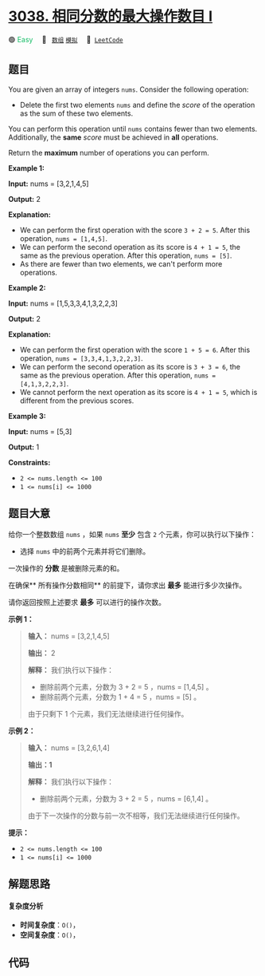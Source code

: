 # [3038. 相同分数的最大操作数目 I](https://leetcode.com/problems/maximum-number-of-operations-with-the-same-score-i)

🟢 <font color=#15bd66>Easy</font>&emsp; 🔖&ensp; [`数组`](/outline/tag/array.md) [`模拟`](/outline/tag/simulation.md)&emsp; 🔗&ensp;[`LeetCode`](https://leetcode.com/problems/maximum-number-of-operations-with-the-same-score-i)

## 题目

You are given an array of integers `nums`. Consider the following operation:

  * Delete the first two elements `nums` and define the _score_ of the operation as the sum of these two elements.

You can perform this operation until `nums` contains fewer than two elements.
Additionally, the **same** _score_ must be achieved in **all** operations.

Return the **maximum** number of operations you can perform.



**Example 1:**

**Input:** nums = [3,2,1,4,5]

**Output:** 2

**Explanation:**

  * We can perform the first operation with the score `3 + 2 = 5`. After this operation, `nums = [1,4,5]`.
  * We can perform the second operation as its score is `4 + 1 = 5`, the same as the previous operation. After this operation, `nums = [5]`.
  * As there are fewer than two elements, we can't perform more operations.

**Example 2:**

**Input:** nums = [1,5,3,3,4,1,3,2,2,3]

**Output:** 2

**Explanation:**

  * We can perform the first operation with the score `1 + 5 = 6`. After this operation, `nums = [3,3,4,1,3,2,2,3]`.
  * We can perform the second operation as its score is `3 + 3 = 6`, the same as the previous operation. After this operation, `nums = [4,1,3,2,2,3]`.
  * We cannot perform the next operation as its score is `4 + 1 = 5`, which is different from the previous scores.

**Example 3:**

**Input:** nums = [5,3]

**Output:** 1



**Constraints:**

  * `2 <= nums.length <= 100`
  * `1 <= nums[i] <= 1000`


## 题目大意

给你一个整数数组 `nums` ，如果 `nums` **至少**  包含 `2` 个元素，你可以执行以下操作：

  * 选择 `nums` 中的前两个元素并将它们删除。

一次操作的 **分数**  是被删除元素的和。

在确保**  所有操作分数相同** 的前提下，请你求出 **最多**  能进行多少次操作。

请你返回按照上述要求 **最多**  可以进行的操作次数。



**示例 1：**

> 
> 
> 
> 
> 
> **输入：** nums = [3,2,1,4,5]
> 
> **输出：** 2
> 
> **解释：** 我们执行以下操作：
> - 删除前两个元素，分数为 3 + 2 = 5 ，nums = [1,4,5] 。
> - 删除前两个元素，分数为 1 + 4 = 5 ，nums = [5] 。
> 
> 由于只剩下 1 个元素，我们无法继续进行任何操作。

**示例 2：**

> 
> 
> 
> 
> 
> **输入：** nums = [3,2,6,1,4]
> 
> **输出：1**
> 
> **解释：** 我们执行以下操作：
> - 删除前两个元素，分数为 3 + 2 = 5 ，nums = [6,1,4] 。
> 
> 由于下一次操作的分数与前一次不相等，我们无法继续进行任何操作。
> 
> 



**提示：**

  * `2 <= nums.length <= 100`
  * `1 <= nums[i] <= 1000`


## 解题思路

#### 复杂度分析

- **时间复杂度**：`O()`，
- **空间复杂度**：`O()`，

## 代码

```javascript

```